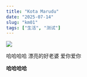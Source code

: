 ```yaml
---
title: "Kota Marudu"
date: "2025-07-14"
slug: "km01"
tags: ["生活", "测试"]
---
```

![](https://prod-files-secure.s3.us-west-2.amazonaws.com/112d0858-5090-4d34-a606-b75eb8d65fd2/c7b45876-473c-4fb6-85d3-cb84a84bfc51/1000201235.jpg?X-Amz-Algorithm=AWS4-HMAC-SHA256&X-Amz-Content-Sha256=UNSIGNED-PAYLOAD&X-Amz-Credential=ASIAZI2LB466UIQ67ND5%2F20250725%2Fus-west-2%2Fs3%2Faws4_request&X-Amz-Date=20250725T153728Z&X-Amz-Expires=3600&X-Amz-Security-Token=IQoJb3JpZ2luX2VjEB4aCXVzLXdlc3QtMiJHMEUCIQDV2u6V64sTWI8Dc7KRKAMmNSob8I0g7i2JShLNI1KueQIgIXkWXTJiC%2B0jkFfUR3sZsuZKKEtahA1O5POZSa3aqy8q%2FwMIRxAAGgw2Mzc0MjMxODM4MDUiDNjtbKWpFpqvTFzAJCrcA6XH5Hj9g1DKXcALJspnpNRLQKThQOXBWwe7SNsxaIcW1GL3SWeZh%2FTkweMAE7%2B9WCMh4UpucikCyxC0DriEiEez5TctHsxHFFspavDBHUmH8Cdr%2BXJ5QzcAG%2Fmxp9lSqQRmdpoC%2FUBzf%2BGACRRkn1MjhXbxNKmFuYu%2Fg0hnLRTtiYZXjDb6CTCz2hsNnCnluT9NjGCFlbnB3KzOqZ2sqCJRse0ds2hZeXIIwWZmP54OHa8d8tludaKInAGktxsybiG%2B79cbbZBnVOkFoXvJUrd%2B4ObIE7Zvly2eHFUlRdgzY5Y320MQgmqKNSSZyCDlHCmsYERufrHSdauoU8YprEGpyo2iZH9UO2zBcDh4pJyixfvRwfe3zaMAuK0IUFi1Hy%2FBuiT5jrH85jjE2AWhf2ctKbcNHvVgWyTdpJYb8C0MFobEjQFZrxO6yISUjlVOmaN%2BT8Q2KPSHnAPajr%2FuDrk6SgooJOwTqdUdJBcvqXFEkB8DWSmSZEmoM1mFDbmOThesjXNJL8oi9%2FtROdvmVYtJYlQpoqpDZ9bv18bEaxur0virUFEEJpIPojhyy6p00OIJMgdB4c3EklMjqTvQcY8vsr31ADiSt7RE3onchAUznqM0AMHZ5qOHNQZ%2BMLShjsQGOqUBXA1ZmwAfZo2Ou7gvraOOzsTrkmwXFJGKjMr7de5b5vMh%2BxvgVHtVKxf8Vgz5QiHJe8Cw%2F107akKJptJIvlvHgtEyooSlxXIhiTNak0R3aTo%2BEOroSF03GqKD7K40HpN10%2B49rJBbaeIlM9MBujmQSFp%2FenTTGgnqEAKou7KQH8ck8Zmizb%2BkIBH7tfLuGiyDp7w0ZvktFgbcOOv012NzCDhClVz2&X-Amz-Signature=2d92ae2cc268bb136c17a77b2149fb5322a850c6ce1ef63eb0f21225950bca63&X-Amz-SignedHeaders=host&x-amz-checksum-mode=ENABLED&x-id=GetObject)


哈哈哈哈  漂亮的好老婆  爱你爱你


**哈哈哈哈**

